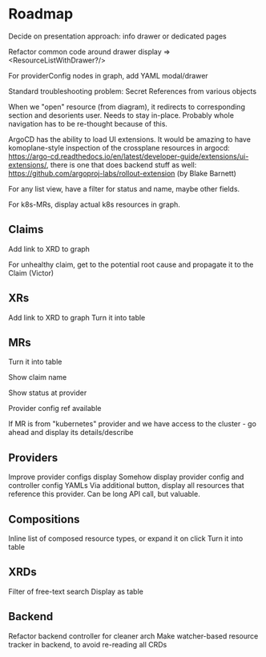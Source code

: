 # Roadmap

Decide on presentation approach: info drawer or dedicated pages

Refactor common code around drawer display => <ResourceListWithDrawer?/>

For providerConfig nodes in graph, add YAML modal/drawer

Standard troubleshooting problem: Secret References from various objects

When we "open" resource (from diagram), it redirects to corresponding section and desorients user. Needs to stay
in-place. Probably whole navigation has to be re-thought because of this.

ArgoCD has the ability to load UI extensions. It would be amazing to have komoplane-style inspection of the crossplane
resources in argocd: https://argo-cd.readthedocs.io/en/latest/developer-guide/extensions/ui-extensions/, there is one
that does backend stuff as well: https://github.com/argoproj-labs/rollout-extension (by Blake Barnett)

For any list view, have a filter for status and name, maybe other fields.

For k8s-MRs, display actual k8s resources in graph.

## Claims

Add link to XRD to graph

For unhealthy claim, get to the potential root cause and propagate it to the Claim (Victor)

## XRs

Add link to XRD to graph
Turn it into table

## MRs

Turn it into table

Show claim name

Show status at provider

Provider config ref available

If MR is from "kubernetes" provider and we have access to the cluster - go ahead and display its details/describe

## Providers

Improve provider configs display
Somehow display provider config and controller config YAMLs
Via additional button, display all resources that reference this provider. Can be long API call, but valuable.

## Compositions

Inline list of composed resource types, or expand it on click
Turn it into table

## XRDs

Filter of free-text search
Display as table

## Backend

Refactor backend controller for cleaner arch
Make watcher-based resource tracker in backend, to avoid re-reading all CRDs
